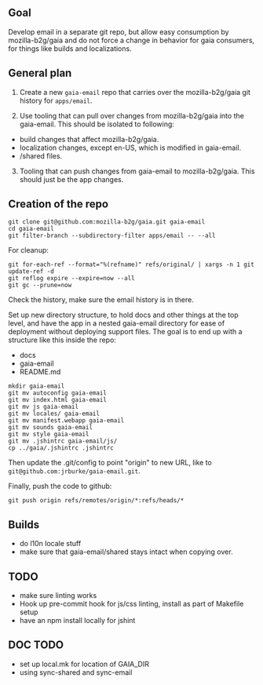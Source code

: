 ## Goal

Develop email in a separate git repo, but allow easy consumption by mozilla-b2g/gaia and do not force a change in behavior for gaia consumers, for things like builds and localizations.

## General plan

1) Create a new `gaia-email` repo that carries over the mozilla-b2g/gaia git history for `apps/email`.

2) Use tooling that can pull over changes from mozilla-b2g/gaia into the gaia-email. This should be isolated to following:

* build changes that affect mozilla-b2g/gaia.
* localization changes, except en-US, which is modified in gaia-email.
* /shared files.

3) Tooling that can push changes from gaia-email to mozilla-b2g/gaia. This should just be the app changes.

## Creation of the repo

```
git clone git@github.com:mozilla-b2g/gaia.git gaia-email
cd gaia-email
git filter-branch --subdirectory-filter apps/email -- --all
```

For cleanup:

```
git for-each-ref --format="%(refname)" refs/original/ | xargs -n 1 git update-ref -d
git reflog expire --expire=now --all
git gc --prune=now
```

Check the history, make sure the email history is in there.

Set up new directory structure, to hold docs and other things at the top level, and have the app in a nested gaia-email directory for ease of deployment without deploying support files. The goal is to end up with a structure like this inside the repo:

* docs
* gaia-email
* README.md

```
mkdir gaia-email
git mv autoconfig gaia-email
git mv index.html gaia-email
git mv js gaia-email
git mv locales/ gaia-email
git mv manifest.webapp gaia-email
git mv sounds gaia-email
git mv style gaia-email
git mv .jshintrc gaia-email/js/
cp ../gaia/.jshintrc .jshintrc
```


Then update the .git/config to point "origin" to new URL, like to `git@github.com:jrburke/gaia-email.git`.

Finally, push the code to github:

```
git push origin refs/remotes/origin/*:refs/heads/*
```

## Builds

* do l10n locale stuff
* make sure that gaia-email/shared stays intact when copying over.


## TODO

* make sure linting works
* Hook up pre-commit hook for js/css linting, install as part of Makefile setup
* have an npm install locally for jshint

## DOC TODO

* set up local.mk for location of GAIA_DIR
* using sync-shared and sync-email


